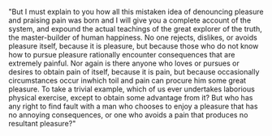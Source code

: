 "But I must explain to you how all this mistaken idea of
denouncing pleasure and praising pain was born and I will
give you a complete account of the system, and expound
the actual teachings of the great explorer of
the truth, the master-builder of human happiness.
No one rejects, dislikes, or avoids pleasure itself,
because it is pleasure, but because those who do not know
how to pursue pleasure rationally encounter consequences
that are extremely painful. Nor again is there anyone who
loves or pursues or desires to obtain pain of itself,
because it is pain, but because occasionally circumstances
occur inwhich toil and pain can procure him some great pleasure.
To take a trivial example, which of us ever undertakes
laborious physical exercise, except to obtain some
advantage from it? But who has any right to find fault with
a man who chooses to enjoy a pleasure that has
no annoying consequences, or one who avoids a pain
that produces no resultant pleasure?"
